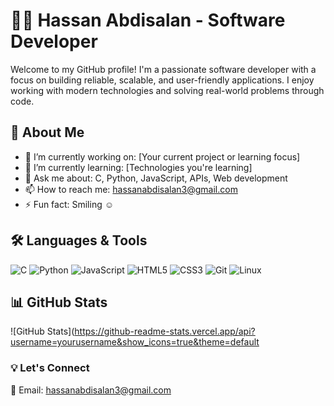 # 👨‍💻 Hassan Abdisalan - Software Developer

Welcome to my GitHub profile! I'm a passionate software developer with a focus on building reliable, scalable, and user-friendly applications. I enjoy working with modern technologies and solving real-world problems through code.

## 🚀 About Me

- 🔭 I’m currently working on: [Your current project or learning focus]
- 🌱 I’m currently learning: [Technologies you're learning]
- 💬 Ask me about: C, Python, JavaScript, APIs, Web development
- 📫 How to reach me: hassanabdisalan3@gmail.com
- ⚡ Fun fact: Smiling ☺ 

## 🛠️ Languages & Tools

![C](https://img.shields.io/badge/C-A8B9CC?style=flat&logo=c&logoColor=white)
![Python](https://img.shields.io/badge/Python-3776AB?style=flat&logo=python&logoColor=white)
![JavaScript](https://img.shields.io/badge/JavaScript-F7DF1E?style=flat&logo=javascript&logoColor=black)
![HTML5](https://img.shields.io/badge/HTML5-E34F26?style=flat&logo=html5&logoColor=white)
![CSS3](https://img.shields.io/badge/CSS3-1572B6?style=flat&logo=css3&logoColor=white)
![Git](https://img.shields.io/badge/Git-F05032?style=flat&logo=git&logoColor=white)
![Linux](https://img.shields.io/badge/Linux-FCC624?style=flat&logo=linux&logoColor=black)


## 📊 GitHub Stats

![GitHub Stats](https://github-readme-stats.vercel.app/api?username=yourusername&show_icons=true&theme=default


### 💡 Let's Connect

📧 Email: hassanabdisalan3@gmail.com  
